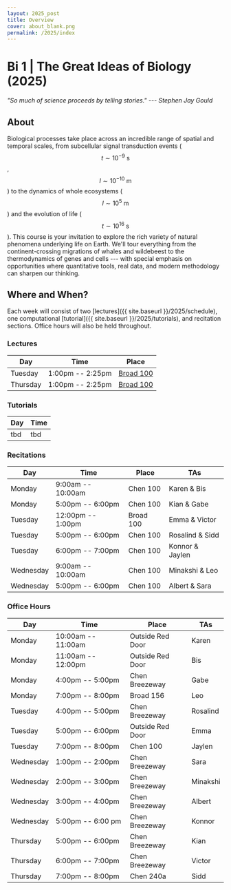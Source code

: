 ```yaml
---
layout: 2025_post
title: Overview
cover: about_blank.png
permalink: /2025/index
---
```

# Bi 1 | The Great Ideas of Biology (2025)

_"So much of science proceeds by telling stories." --- Stephen Jay Gould_

## About
Biological processes take place across an incredible range of spatial and temporal scales, from subcellular signal transduction events ($$t \sim 10^{-9} \textrm{ s}$$, $$l \sim 10^{-10} \textrm{ m}$$) to the dynamics of whole ecosystems ($$l \sim 10^{5} \textrm{ m}$$) and the evolution of life ($$t \sim 10^{16} \textrm{ s}$$). This course is your invitation to explore the rich variety of natural phenomena underlying life on Earth. We'll tour everything from the continent-crossing migrations of whales and wildebeest to the thermodynamics of genes and cells --- with special emphasis on opportunities where quantitative tools, real data, and modern methodology can sharpen our thinking.

## Where and When?
Each week will consist of two [lectures]({{ site.baseurl }}/2025/schedule), one computational [tutorial]({{ site.baseurl }}/2025/tutorials), and recitation sections. Office hours will also be held throughout.

### Lectures

| Day | Time | Place |
| -- | -- | -- |
| Tuesday | 1:00pm -- 2:25pm | [Broad 100](https://www.caltech.edu/map/campus/broad-center-for-the-biological-sciences) |
| Thursday | 1:00pm -- 2:25pm | [Broad 100](https://www.caltech.edu/map/campus/broad-center-for-the-biological-sciences) |

### Tutorials

| Day | Time |
| -- | -- |
| tbd |tbd |

### Recitations

| Day | Time | Place | TAs |
| -- | -- | -- | -- |
| Monday | 9:00am -- 10:00am | Chen 100 | Karen & Bis |
| Monday | 5:00pm -- 6:00pm | Chen 100 | Kian & Gabe |
| Tuesday | 12:00pm -- 1:00pm | Broad 100 | Emma & Victor |
| Tuesday | 5:00pm -- 6:00pm | Chen 100  | Rosalind & Sidd |
| Tuesday | 6:00pm -- 7:00pm | Chen 100 | Konnor & Jaylen |
| Wednesday | 9:00am -- 10:00am | Chen 100 | Minakshi & Leo |
| Wednesday | 5:00pm -- 6:00pm | Chen 100 | Albert & Sara |

### Office Hours

| Day | Time | Place | TAs |
| -- | -- | -- | -- |
| Monday | 10:00am -- 11:00am | Outside Red Door | Karen |
| Monday | 11:00am -- 12:00pm | Outside Red Door | Bis |
| Monday | 4:00pm -- 5:00pm | Chen Breezeway | Gabe |
| Monday | 7:00pm -- 8:00pm | Broad 156 | Leo |
| Tuesday | 4:00pm -- 5:00pm | Chen Breezeway | Rosalind |
| Tuesday | 5:00pm -- 6:00pm | Outside Red Door | Emma | 
| Tuesday | 7:00pm -- 8:00pm | Chen 100 | Jaylen |
| Wednesday | 1:00pm -- 2:00pm | Chen Breezeway | Sara | 
| Wednesday | 2:00pm -- 3:00pm | Chen Breezeway | Minakshi | 
| Wednesday | 3:00pm -- 4:00pm | Chen Breezeway | Albert | 
| Wednesday | 5:00pm -- 6:00 pm| Chen Breezeway | Konnor |
| Thursday | 5:00pm -- 6:00pm |Chen Breezeway | Kian | 
| Thursday | 6:00pm -- 7:00pm | Chen Breezeway | Victor |
| Thursday | 7:00pm -- 8:00pm | Chen 240a | Sidd |
